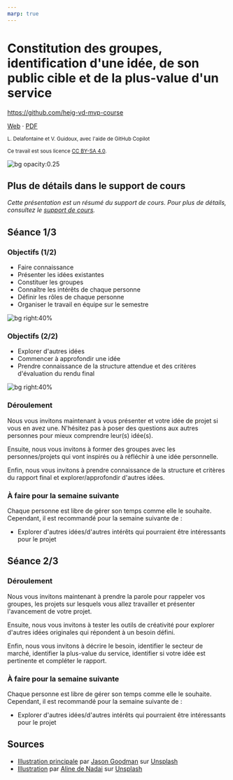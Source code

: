 ```yaml
---
marp: true
---
```


<!--
theme: gaia
size: 16:9
paginate: true
author: L. Delafontaine et V. Guidoux, avec l'aide de GitHub Copilot
title: HEIG-VD MVP Course - Constitution des groupes, identification d'une idée, de son public cible et de la plus-value d'un service
description: Constitution des groupes, identification d'une idée, de son public cible et de la plus-value d'un service pour le cours MVP à la HEIG-VD, Suisse
url: https://heig-vd-mvp-course.github.io/heig-vd-mvp-course/02-projet-constitution-des-groupes-identification-dune-idee-de-son-public-cible-et-de-la-plus-value-dun-service/01-presentation/index.html
header: "**Constitution des groupes, identification d'une idée, de son public cible et de la plus-value d'un service**"
footer: "**HEIG-VD** - MVP Course 2024-2025 - CC BY-SA 4.0"
style: |
    :root {
        --color-background: #fff;
        --color-foreground: #333;
        --color-highlight: #f96;
        --color-dimmed: #888;
        --color-headings: #7d8ca3;
    }
    blockquote {
        font-style: italic;
    }
    table {
        width: 100%;
    }
    h1, h2, h3, h4, h5, h6 {
        color: var(--color-headings);
    }
    h2, h3, h4, h5, h6 {
        font-size: 1.5rem;
    }
    h1 a:link, h2 a:link, h3 a:link, h4 a:link, h5 a:link, h6 a:link {
        text-decoration: none;
    }
    section:not(.lead) > p, blockquote {
        text-align: justify;
    }
    section:has(h1) {
        padding: 50px;
    }
    section:has(h1) > header {
        display: none;
    }
    section > header {
        font-size: 50%;
    }
headingDivider: 6
-->

# Constitution des groupes, identification d'une idée, de son public cible et de la plus-value d'un service

<!--
_class: lead
_paginate: false
-->

<https://github.com/heig-vd-mvp-course>

[Web][web] · [PDF][pdf]

<small>L. Delafontaine et V. Guidoux, avec l'aide de GitHub Copilot</small>

<small>Ce travail est sous licence [CC BY-SA 4.0][license].</small>

![bg opacity:0.25][illustration-principale]

## Plus de détails dans le support de cours

<!-- _class: lead -->

_Cette présentation est un résumé du support de cours. Pour plus de détails,
consultez le [support de cours][course-material]._

## Séance 1/3

<!-- _class: lead -->

### Objectifs (1/2)

- Faire connaissance
- Présenter les idées existantes
- Constituer les groupes
- Connaître les intérêts de chaque personne
- Définir les rôles de chaque personne
- Organiser le travail en équipe sur le semestre

![bg right:40%][illustration-objectifs]

### Objectifs (2/2)

- Explorer d'autres idées
- Commencer à approfondir une idée
- Prendre connaissance de la structure attendue et des critères d'évaluation du
  rendu final

![bg right:40%][illustration-objectifs]

### Déroulement

Nous vous invitons maintenant à vous présenter et votre idée de projet si vous
en avez une. N'hésitez pas à poser des questions aux autres personnes pour mieux
comprendre leur(s) idée(s).

Ensuite, nous vous invitons à former des groupes avec les personnes/projets qui
vont inspirés ou à réfléchir à une idée personnelle.

Enfin, nous vous invitons à prendre connaissance de la structure et critères du
rapport final et explorer/approfondir d'autres idées.

### À faire pour la semaine suivante

Chaque personne est libre de gérer son temps comme elle le souhaite. Cependant,
il est recommandé pour la semaine suivante de :

- Explorer d'autres idées/d'autres intérêts qui pourraient être intéressants
  pour le projet

## Séance 2/3

<!-- _class: lead -->

### Déroulement

Nous vous invitons maintenant à prendre la parole pour rappeler vos groupes, les
projets sur lesquels vous allez travailler et présenter l'avancement de votre
projet.

Ensuite, nous vous invitons à tester les outils de créativité pour explorer
d'autres idées originales qui répondent à un besoin défini.

Enfin, nous vous invitons à décrire le besoin, identifier le secteur de marché,
identifier la plus-value du service, identifier si votre idée est pertinente et
compléter le rapport.

### À faire pour la semaine suivante

Chaque personne est libre de gérer son temps comme elle le souhaite. Cependant,
il est recommandé pour la semaine suivante de :

- Explorer d'autres idées/d'autres intérêts qui pourraient être intéressants
  pour le projet

## Sources

- [Illustration principale][illustration-principale] par
  [Jason Goodman](https://unsplash.com/@jasongoodman_youxventures) sur
  [Unsplash](https://unsplash.com/photos/man-standing-behind-flat-screen-computer-monitor-bzqU01v-G54)
- [Illustration][illustration-objectifs] par
  [Aline de Nadai](https://unsplash.com/@alinedenadai) sur
  [Unsplash](https://unsplash.com/photos/j6brni7fpvs)

<!-- URLs -->

[web]:
	https://heig-vd-mvp-course.github.io/heig-vd-mvp-course/02-projet-constitution-des-groupes-identification-dune-idee-de-son-public-cible-et-de-la-plus-value-dun-service/01-presentation/
[pdf]:
	https://heig-vd-mvp-course.github.io/heig-vd-mvp-course/02-projet-constitution-des-groupes-identification-dune-idee-de-son-public-cible-et-de-la-plus-value-dun-service/01-presentation/02-projet-constitution-des-groupes-identification-dune-idee-de-son-public-cible-et-de-la-plus-value-dun-service-presentation.pdf
[course-material]:
	https://github.com/heig-vd-mvp-course/heig-vd-mvp-course/blob/main/02-projet-constitution-des-groupes-identification-dune-idee-de-son-public-cible-et-de-la-plus-value-dun-service/02-support-de-cours/README.md
[license]:
	https://github.com/heig-vd-mvp-course/heig-vd-mvp-course/blob/main/LICENSE.md

<!-- Illustrations -->

[illustration-principale]:
	https://images.unsplash.com/photo-1557426272-fc759fdf7a8d?fit=crop&h=720
[illustration-objectifs]:
	https://images.unsplash.com/photo-1516389573391-5620a0263801?fit=crop&h=720
